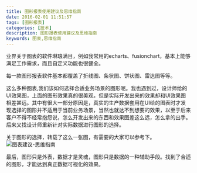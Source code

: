 ```yaml
---
title: 图形报表使用建议及思维指南
date: 2016-02-01 11:51:57
tags: [图形报表]
categories: [技术]
description: 图形报表使用建议及思维指南
keywords: 图表,思维指南
---
```

业界关于图表的软件琳琅满目，例如我常用的echarts、fusionchart，基本上能够满足工作需求，而且自定义功能也很健全。
<!--more-->
每一款图形报表软件基本都覆盖了折线图、条状图、饼状图、雷达图等等。

这么多种图表,我们该如何选择合适业务场景的图形呢。我也遇到过，设计师给的UI效果图，上面的图形效果真的很美观，但是实际开发出来的效果却和UI效果图相差甚远。其中有很大一部分原因是，真实的生产数据套用在UI给的图表时才发现选择的图形并不适用于当前业务场景，当然也就达不到想要的效果，以至于后来客户不得不经常抱怨说，怎么开发出来的东西和效果图差这么远，怎么拿的出手。后来又找设计师重新针对实际数据进行图形的选择。

关于图形的选择，转载了这么一张图，有需要的大家可以参考下。
![图表建议-思维指南](http://7xqlat.com1.z0.glb.clouddn.com/图表建议-思维指南.png)

最后，图形只是外表，数据才是灵魂，图形只是数据的一种辅助手段。找到了合适的图形，才能达到真正数据可视化的效果。
